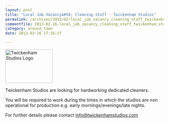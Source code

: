 ```yaml
---
layout: post
title: "Local Job Vacancy&#58; Cleaning Staff - Twickenham Studios"
permalink: /archives/2013/02/local_job_vacancy_cleaning_staff_twickenham_studio.html
commentfile: 2013-02-16-local_job_vacancy_cleaning_staff_twickenham_studio
category: around_town
date: 2013-02-16 17:16:27

---
```


<a href="/assets/images/2013/TwickenhamStudios_Logo.png" title="See larger version of - Twickenham Studios Logo"><img src="/assets/images/2013/TwickenhamStudios_Logo_thumb.png" width="150" height="107" alt="Twickenham Studios Logo" class=" right"/></a>

Twickenham Studios are looking for hardworking dedicated cleaners.

You will be required to work during the times in which the studios are non operational for production e.g. early mornings/evenings/late nights.

For further details please contact info@twickenhamstudios.com
